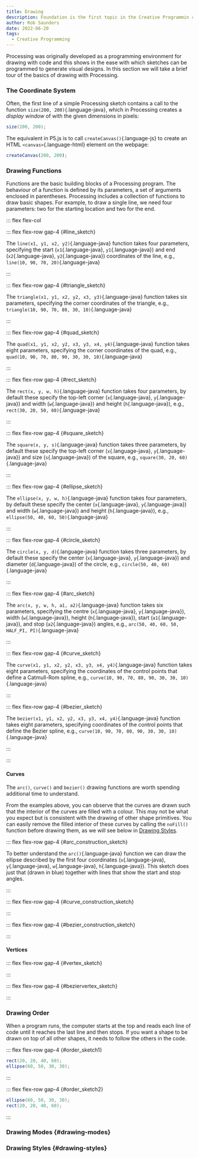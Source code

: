 ```yaml
---
title: Drawing
description: Foundation is the first topic in the Creative Programmin course.
author: Rob Saunders
date: 2022-06-20
tags:
  - Creative Programming
---
```


Processing was originally developed as a programming environment for drawing with code and this shows in the ease with which sketches can be programmed to generate visual designs. In this section we will take a brief tour of the basics of drawing with Processing.

### The Coordinate System
Often, the first line of a simple Processing sketch contains a call to the function `size(200, 200)`{.language-java}, which in Processing creates a _display window_ of with the given dimensions in pixels:  
```java
size(200, 200);
```

The equivalent in P5.js is to call `createCanvas()`{.language-js} to create an HTML `<canvas>`{.language-html} element on the webpage:
```js
createCanvas(200, 200);
```

### Drawing Functions
Functions are the basic building blocks of a Processing program. The behaviour of a function is defined by its parameters, a set of arguments enclosed in parentheses. Processing includes a collection of functions to draw basic shapes. For example, to draw a single line, we need four parameters: two for the starting location and two for the end.

::: flex flex-col

::: flex flex-row gap-4
{#line_sketch}

The `line(x1, y1, x2, y2)`{.language-java} function takes four parameters, specifying the start (`x1`{.language-java}, `y1`{.language-java}) and end (`x2`{.language-java}, `y2`{.language-java}) coordinates of the line, e.g., `line(10, 90, 70, 20)`{.language-java}
<script>new p5( p => { p.setup = () => { p.createCanvas(100, 100); p.background(223); p.line(10, 90, 70, 20); }; }, "line_sketch");</script>
:::

::: flex flex-row gap-4
{#triangle_sketch}

The `triangle(x1, y1, x2, y2, x3, y3)`{.language-java} function takes six parameters, specifying the corner coordinates of the triangle, e.g., `triangle(10, 90, 70, 80, 30, 10)`{.language-java}
<script>new p5( p => { p.setup = () => { p.createCanvas(100, 100); p.background(223); p.triangle(10, 90, 70, 80, 30, 10); }; }, "triangle_sketch");</script>
:::

::: flex flex-row gap-4
{#quad_sketch}

The `quad(x1, y1, x2, y2, x3, y3, x4, y4)`{.language-java} function takes eight parameters, specifying the corner coordinates of the quad, e.g., `quad(10, 90, 70, 80, 90, 30, 30, 10)`{.language-java}
<script>new p5( p => { p.setup = () => { p.createCanvas(100, 100); p.background(223); p.quad(10, 90, 70, 80, 90, 30, 30, 10); }; }, "quad_sketch");</script>
:::

::: flex flex-row gap-4
{#rect_sketch}

The `rect(x, y, w, h)`{.language-java} function takes four parameters, by default these specify the top-left corner (`x`{.language-java}, `y`{.language-java}) and width (`w`{.language-java}) and height (`h`{.language-java}), e.g., `rect(30, 20, 50, 60)`{.language-java}
<script>new p5( p => { p.setup = () => { p.createCanvas(100, 100); p.background(223); p.rect(30, 20, 50, 60); }; }, "rect_sketch");</script>
:::

::: flex flex-row gap-4
{#square_sketch}

The `square(x, y, s)`{.language-java} function takes three parameters, by default these specify the top-left corner (`x`{.language-java}, `y`{.language-java}) and size (`s`{.language-java}) of the square, e.g., `square(30, 20, 60)`{.language-java}
<script>new p5( p => { p.setup = () => { p.createCanvas(100, 100); p.background(223); p.square(30, 20, 60); }; }, "square_sketch");</script>
:::

::: flex flex-row gap-4
{#ellipse_sketch}

The `ellipse(x, y, w, h)`{.language-java} function takes four parameters, by default these specify the center (`x`{.language-java}, `y`{.language-java}) and width (`w`{.language-java}) and height (`h`{.language-java}), e.g., `ellipse(50, 40, 60, 50)`{.language-java}
<script>new p5( p => { p.setup = () => { p.createCanvas(100, 100); p.background(223); p.ellipse(50, 40, 60, 50); }; }, "ellipse_sketch");</script>
:::

::: flex flex-row gap-4
{#circle_sketch}

The `circle(x, y, d)`{.language-java} function takes three parameters, by default these specify the center (`x`{.language-java}, `y`{.language-java}) and diameter (`d`{.language-java}) of the circle, e.g., `circle(50, 40, 60)`{.language-java}
<script>new p5( p => { p.setup = () => { p.createCanvas(100, 100); p.background(223); p.circle(50, 40, 60); }; }, "circle_sketch");</script>
:::

::: flex flex-row gap-4
{#arc_sketch}

The `arc(x, y, w, h, a1, a2)`{.language-java} function takes six parameters, specifying the centre (`x`{.language-java}, `y`{.language-java}), width (`w`{.language-java}), height (`h`{.language-java}), start (`a1`{.language-java}), and stop (`a2`{.language-java}) angles, e.g., `arc(50, 40, 60, 50, HALF_PI, PI)`{.language-java}
<script>new p5( p => { p.setup = () => { p.createCanvas(100, 100); p.background(223); p.arc(50, 40, 60, 50, p.HALF_PI, p.PI); }; }, "arc_sketch");</script>
:::

::: flex flex-row gap-4
{#curve_sketch}

The `curve(x1, y1, x2, y2, x3, y3, x4, y4)`{.language-java} function takes eight parameters, specifying the coordinates of the control points that define a Catmull-Rom spline, e.g., `curve(10, 90, 70, 80, 90, 30, 30, 10)`{.language-java}
<script>new p5( p => { p.setup = () => { p.createCanvas(100, 100); p.background(223); p.curve(10, 90, 70, 80, 90, 30, 30, 10); }; }, "curve_sketch");</script>
:::

::: flex flex-row gap-4
{#bezier_sketch}

The `bezier(x1, y1, x2, y2, x3, y3, x4, y4)`{.language-java} function takes eight parameters, specifying coordinates of the control points that define the Bezier spline, e.g., `curve(10, 90, 70, 80, 90, 30, 30, 10)`{.language-java}
<script>new p5( p => { p.setup = () => { p.createCanvas(100, 100); p.background(223); p.bezier(10, 90, 70, 80, 90, 30, 30, 10); }; }, "bezier_sketch");</script>
:::

:::

#### Curves

The `arc()`, `curve()` and `bezier()` drawing functions are worth spending additional time to understand.

From the examples above, you can observe that the curves are drawn such that the interior of the curves are filled with a colour. This may not be what you expect but is consistent with the drawing of other shape primitives. You can easily remove the filled interior of these curves by calling the `noFill()` function before drawing them, as we will see below in [Drawing Styles](#drawing-styles).

::: flex flex-row gap-4
{#arc_construction_sketch}

To better understand the `arc()`{.language-java} function we can draw the ellipse described by the first four coordinates (`x`{.language-java}, `y`{.language-java}, `w`{.language-java}, `h`{.language-java}). This sketch does just that (drawn in blue) together with lines that show the start and stop angles.
<script>
  new p5(
    p => {
      p.setup = () => {
        p.createCanvas(100, 100);
        p.background(223);
        p.arc(50, 40, 60, 50, p.HALF_PI, p.PI);
        p.push();
          p.noFill();
          p.strokeWeight(2);
          p.stroke(0, 0, 192, 48);
          p.ellipse(50, 40, 60, 50);
          p.push();
            p.stroke(0, 192, 0, 48);
            p.translate(50, 40);
            p.rotate(p.HALF_PI);
            p.line(0, 0, 50, 0);
          p.pop();
          p.push();
            p.stroke(192, 0, 0, 48);
            p.translate(50, 40);
            p.rotate(p.PI);
            p.line(0, 0, 50, 0);
          p.pop();
          p.strokeWeight(4);
          p.stroke(0, 0, 192, 48);
          p.point(50, 40);
        p.pop();
      };
    }, "arc_construction_sketch");
</script>
:::

::: flex flex-row gap-4
{#curve_construction_sketch}

<script>
  new p5(
    p => {
      p.setup = () => {
        p.createCanvas(100, 100);
        p.background(223);
        p.curve(10, 90, 70, 80, 90, 30, 30, 10);
        p.push();
          p.noFill();
          p.strokeWeight(2);
          p.push();
            p.stroke(0, 192, 0, 48);
            p.curve(10, 90, 10, 90, 70, 80, 90, 30);
          p.pop();
          p.push();
            p.stroke(192, 0, 0, 48);
            p.curve(70, 80, 90, 30, 30, 10, 30, 10);
          p.pop();
          p.strokeWeight(4);
          p.stroke(0, 192, 0, 48);
          p.point(10, 90);
          p.point(70, 80);
          p.stroke(192, 0, 0, 48);
          p.point(90, 30);
          p.point(30, 10);
        p.pop();
      };
    }, "curve_construction_sketch");
</script>
:::

::: flex flex-row gap-4
{#bezier_construction_sketch}

<script>
  new p5(
    p => {
      p.setup = () => {
        p.createCanvas(100, 100);
        p.background(223);
        p.bezier(10, 90, 70, 80, 90, 30, 30, 10);
        p.push();
          p.noFill();
          p.strokeWeight(2);
          p.push();
            p.stroke(0, 192, 0, 48);
            p.line(10, 90, 70, 80);
          p.pop();
          p.push();
            p.stroke(192, 0, 0, 48);
            p.line(90, 30, 30, 10);
          p.pop();
          p.strokeWeight(4);
          p.stroke(0, 192, 0, 48);
          p.point(10, 90);
          p.point(70, 80);
          p.stroke(192, 0, 0, 48);
          p.point(90, 30);
          p.point(30, 10);
        p.pop();
      };
    }, "bezier_construction_sketch");
</script>
:::

#### Vertices

::: flex flex-row gap-4
{#vertex_sketch}

<script>new p5( p => { p.setup = () => { p.createCanvas(100, 100); p.background(223); p.beginShape(); p.vertex(30, 20); p.vertex(70, 20); p.vertex(90, 50); p.vertex(70, 80); p.vertex(30, 80); p.vertex(10, 50); p.endShape(p.CLOSE); }; }, "vertex_sketch");</script>
:::

::: flex flex-row gap-4
{#beziervertex_sketch}

<script>new p5( p => { p.setup = () => { p.createCanvas(100, 100); p.background(223); p.beginShape(); p.vertex(30, 20); p.bezierVertex(70, 20, 90, 50, 70, 80); p.bezierVertex(30, 80, 10, 50, 30, 20);p.endShape(p.CLOSE); }; }, "beziervertex_sketch"); </script>
:::

### Drawing Order
When a program runs, the computer starts at the top and reads each line of code until it reaches the last line and then stops. If you want a shape to be drawn on top of all other shapes, it needs to follow the others in the code.

::: flex flex-row gap-4
{#order_sketch1}

```java
rect(20, 20, 40, 60);
ellipse(60, 50, 30, 30);
```

<script>new p5( p => { p.setup = function() { p.createCanvas(100, 100); p.background(223); p.rect(20, 20, 40, 60); p.ellipse(60, 50, 30, 30); }; }, "order_sketch1");</script>
:::

::: flex flex-row gap-4
{#order_sketch2}

```java
ellipse(60, 50, 30, 30);
rect(20, 20, 40, 60);
```

<script>new p5( p => { p.setup = function() { p.createCanvas(100, 100); p.background(223); p.ellipse(60, 50, 30, 30); p.rect(20, 20, 40, 60); }; }, "order_sketch2");</script>
:::

### Drawing Modes {#drawing-modes}

### Drawing Styles {#drawing-styles}
